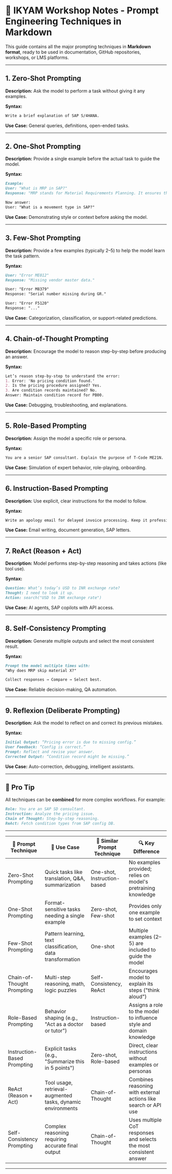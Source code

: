 # 🧠 IKYAM Workshop Notes - Prompt Engineering Techniques in Markdown

This guide contains all the major prompting techniques in **Markdown format**, ready to be used in documentation, GitHub repositories, workshops, or LMS platforms.

---

## 1. Zero-Shot Prompting

**Description:**
Ask the model to perform a task without giving it any examples.

**Syntax:**

```markdown
Write a brief explanation of SAP S/4HANA.
```

**Use Case:** General queries, definitions, open-ended tasks.

---

## 2. One-Shot Prompting

**Description:**
Provide a single example before the actual task to guide the model.

**Syntax:**

```markdown
Example:
User: "What is MRP in SAP?"
Response: "MRP stands for Material Requirements Planning. It ensures that materials are available for production."

Now answer:
User: "What is a movement type in SAP?"
```

**Use Case:** Demonstrating style or context before asking the model.

---

## 3. Few-Shot Prompting

**Description:**
Provide a few examples (typically 2–5) to help the model learn the task pattern.

**Syntax:**

```markdown
User: "Error ME012"
Response: "Missing vendor master data."

User: "Error M8379"
Response: "Serial number missing during GR."

User: "Error F5120"
Response: "..."
```

**Use Case:** Categorization, classification, or support-related predictions.

---

## 4. Chain-of-Thought Prompting

**Description:**
Encourage the model to reason step-by-step before producing an answer.

**Syntax:**

```markdown
Let’s reason step-by-step to understand the error:
1. Error: 'No pricing condition found.'
2. Is the pricing procedure assigned? Yes.
3. Are condition records maintained? No.
Answer: Maintain condition record for PB00.
```

**Use Case:** Debugging, troubleshooting, and explanations.

---

## 5. Role-Based Prompting

**Description:**
Assign the model a specific role or persona.

**Syntax:**

```markdown
You are a senior SAP consultant. Explain the purpose of T-Code ME21N.
```

**Use Case:** Simulation of expert behavior, role-playing, onboarding.

---

## 6. Instruction-Based Prompting

**Description:**
Use explicit, clear instructions for the model to follow.

**Syntax:**

```markdown
Write an apology email for delayed invoice processing. Keep it professional, under 100 words.
```

**Use Case:** Email writing, document generation, SAP letters.

---

## 7. ReAct (Reason + Act)

**Description:**
Model performs step-by-step reasoning and takes actions (like tool use).

**Syntax:**

```markdown
Question: What’s today’s USD to INR exchange rate?
Thought: I need to look it up.
Action: search("USD to INR exchange rate")
```

**Use Case:** AI agents, SAP copilots with API access.

---

## 8. Self-Consistency Prompting

**Description:**
Generate multiple outputs and select the most consistent result.

**Syntax:**

```markdown
Prompt the model multiple times with:
"Why does MRP skip material X?"

Collect responses → Compare → Select best.
```

**Use Case:** Reliable decision-making, QA automation.

---

## 9. Reflexion (Deliberate Prompting)

**Description:**
Ask the model to reflect on and correct its previous mistakes.

**Syntax:**

```markdown
Initial Output: “Pricing error is due to missing config.”
User Feedback: “Config is correct.”
Prompt: Reflect and revise your answer.
Corrected Output: “Condition record might be missing.”
```

**Use Case:** Auto-correction, debugging, intelligent assistants.

---

## 📌 Pro Tip

All techniques can be **combined** for more complex workflows. For example:

```markdown
Role: You are an SAP SD consultant.
Instruction: Analyze the pricing issue.
Chain of Thought: Step-by-step reasoning.
ReAct: Fetch condition types from SAP config DB.
```

---
| 🧠 Prompt Technique          | 🎯 Use Case                                              | 🔁 Similar Prompt Technique     | 🔍 Key Difference                                                                 |
|-----------------------------|-----------------------------------------------------------|----------------------------------|------------------------------------------------------------------------------------|
| Zero-Shot Prompting         | Quick tasks like translation, Q&A, summarization          | One-shot, Instruction-based     | No examples provided; relies on model's pretraining knowledge                      |
| One-Shot Prompting          | Format-sensitive tasks needing a single example           | Zero-shot, Few-shot             | Provides only one example to set context                                          |
| Few-Shot Prompting          | Pattern learning, text classification, data transformation | One-shot                        | Multiple examples (2–5) are included to guide the model                           |
| Chain-of-Thought Prompting  | Multi-step reasoning, math, logic puzzles                 | Self-Consistency, ReAct         | Encourages model to explain its steps ("think aloud")                             |
| Role-Based Prompting        | Behavior shaping (e.g., "Act as a doctor or tutor")       | Instruction-based               | Assigns a role to the model to influence style and domain knowledge               |
| Instruction-Based Prompting | Explicit tasks (e.g., "Summarize this in 5 points")       | Zero-shot, Role-based           | Direct, clear instructions without examples or personas                           |
| ReAct (Reason + Act)        | Tool usage, retrieval-augmented tasks, dynamic environments | Chain-of-Thought                | Combines reasoning with external actions like search or API use                   |
| Self-Consistency Prompting  | Complex reasoning requiring accurate final output          | Chain-of-Thought                | Uses multiple CoT responses and selects the most consistent answer                |

---

